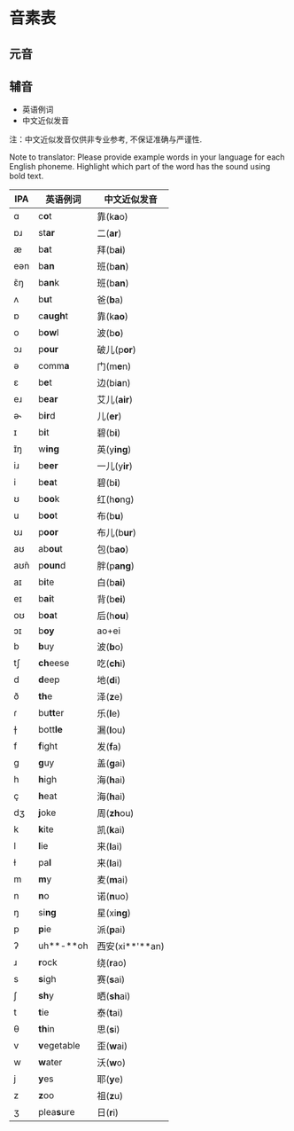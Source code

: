 # 音素表

## 元音

## 辅音

- 英语例词
- 中文近似发音

注：中文近似发音仅供非专业参考, 不保证准确与严谨性.

Note to translator: Please provide example words in your language for each English phoneme. Highlight which part of the word has the sound using bold text.

| IPA  | 英语例词 | 中文近似发音 |
| ---- | -------------------- | -------------------- |
| ɑ    | c**o**t              |     靠(k**a**o)       |
| ɒɹ   | st**ar**             |     二(**ar**)      |
| æ    | b**a**t              |     拜(b**ai**)        |
| eən  | b**an**              |     班(b**an**)        |
| ɛ̃ŋ  | b**an**k             |      班(b**an**)      |
| ʌ    | b**u**t              |     爸(**b**a)        |
| ɒ    | c**augh**t           |     靠(k**ao**)       |
| o    | b**ow**l             |     波(b**o**)        |
| ɔɹ   | p**our**             |     破儿(p**or**)       |
| ə    | comm**a**            |     门(m**e**n)       |
| ɛ    | b**e**t              |     边(bi**a**n)       |
| eɹ   | b**ear**             |     艾儿(**air**)       |
| ə˞   | b**ir**d             |      儿(**er**)      |
| ɪ    | b**i**t              |     碧(b**i**)       |
| ɪ̃ŋ  | w**ing**             |      英(y**ing**)     |
| iɹ   | b**eer**             |     一儿(y**ir**)       |
| i    | b**ea**t             |     碧(b**i**)       |
| ʊ    | b**oo**k             |     红(h**o**ng)     |
| u    | b**oo**t             |     布(b**u**)       |
| ʊɹ   | p**oor**             |     布儿(b**ur**)        |
| aʊ   | ab**ou**t            |     包(b**ao**)      |
| aʊ̃n | p**oun**d            |      胖(p**ang**)      |
| aɪ   | b**i**te             |     白(b**ai**)      |
| eɪ   | b**ai**t             |     背(b**ei**)        |
| oʊ   | b**oa**t             |     后(h**ou**)      |
| ɔɪ   | b**oy**              |     ao+ei        |
| b    | **b**uy              |     波(**b**o)      |
| tʃ   | **ch**eese           |     吃(**ch**i)      |
| d    | **d**eep             |     地(**d**i)       |
| ð    | **th**e              |     泽(**z**e)       |
| ɾ    | bu**tt**er           |     乐(**l**e)        |
| ɫ̩   | bott**le**           |      漏(**l**ou)      |
| f    | **f**ight            |     发(**f**a)       |
| g    | **g**uy              |     盖(**g**ai)       |
| h    | **h**igh             |     海(**h**ai)      |
| ç    | **h**eat             |     海(**h**ai)       |
| dʒ   | **j**oke             |     周(**zh**ou)       |
| k    | **k**ite             |     凯(**k**ai)      |
| l    | **l**ie              |     来(**l**ai)      |
| ɫ    | pa**l**              |     来(**l**ai)       |
| m    | **m**y               |     麦(**m**ai)      |
| n    | **n**o               |     诺(**n**uo)      |
| ŋ    | si**ng**             |     星(xi**ng**)      |
| p    | **p**ie              |     派(**p**ai)       |
| ʔ    | uh**-**oh            |     西安(xi**'**an)      |
| ɹ    | **r**ock             |     绕(**r**ao)       |
| s    | **s**igh             |     赛(**s**ai)      |
| ʃ    | **sh**y              |     晒(**sh**ai)      |
| t    | **t**ie              |     泰(**t**ai)      |
| θ    | **th**in             |     思(**s**i)       |
| v    | **v**egetable        |     歪(**w**ai)        |
| w    | **w**ater            |     沃(**w**o)      |
| j    | **y**es              |     耶(**y**e)       |
| z    | **z**oo              |     祖(**z**u)         |
| ʒ    | plea**s**ure         |     日(**r**i)       |
